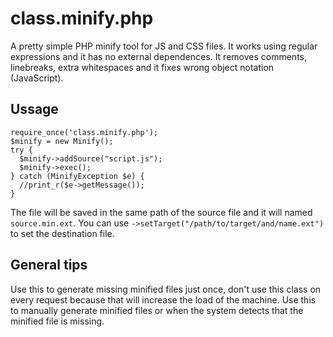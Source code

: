 class.minify.php
================

A pretty simple PHP minify tool for JS and CSS files. It works using regular expressions and it has no external dependences.
It removes comments, linebreaks, extra whitespaces and it fixes wrong object notation (JavaScript).

Ussage
------

<pre><code>require_once('class.minify.php');
$minify = new Minify();
try {
  $minify->addSource("script.js");
  $minify->exec();
} catch (MinifyException $e) {
  //print_r($e->getMessage());
}
</code></pre>

The file will be saved in the same path of the source file and it will named `source.min.ext`. You can use `->setTarget("/path/to/target/and/name.ext")` to set the destination file.


General tips
------------
Use this to generate missing minified files just once, don't use this class on every request because that will increase the load of the machine. Use this to manually generate minified files or when the system detects that the minified file is missing.
